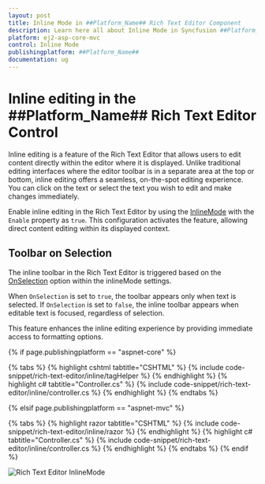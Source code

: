 ```yaml
---
layout: post
title: Inline Mode in ##Platform_Name## Rich Text Editor Component
description: Learn here all about Inline Mode in Syncfusion ##Platform_Name## Rich Text Editor component of Syncfusion Essential JS 2 and more.
platform: ej2-asp-core-mvc
control: Inline Mode
publishingplatform: ##Platform_Name##
documentation: ug
---
```


# Inline editing in the ##Platform_Name## Rich Text Editor Control

Inline editing is a feature of the Rich Text Editor that allows users to edit content directly within the editor where it is displayed. Unlike traditional editing interfaces where the editor toolbar is in a separate area at the top or bottom, inline editing offers a seamless, on-the-spot editing experience. You can click on the text or select the text you wish to edit and make changes immediately.

Enable inline editing in the Rich Text Editor by using the [InlineMode](https://help.syncfusion.com/cr/aspnetmvc-js2/Syncfusion.EJ2.RichTextEditor.RichTextEditor.html#Syncfusion_EJ2_RichTextEditor_RichTextEditor_InlineMode) with the `Enable` property as `true`. This configuration activates the feature, allowing direct content editing within its displayed context.

## Toolbar on Selection

The inline toolbar in the Rich Text Editor is triggered based on the [OnSelection](https://help.syncfusion.com/cr/aspnetmvc-js2/Syncfusion.EJ2.RichTextEditor.RichTextEditorInlineMode.html#Syncfusion_EJ2_RichTextEditor_RichTextEditorInlineMode_OnSelection) option within the inlineMode settings. 

When `OnSelection` is set to `true`, the toolbar appears only when text is selected. If `OnSelection` is set to `false`, the inline toolbar appears when editable text is focused, regardless of selection.

This feature enhances the inline editing experience by providing immediate access to formatting options.

{% if page.publishingplatform == "aspnet-core" %}

{% tabs %}
{% highlight cshtml tabtitle="CSHTML" %}
{% include code-snippet/rich-text-editor/inline/tagHelper %}
{% endhighlight %}
{% highlight c# tabtitle="Controller.cs" %}
{% include code-snippet/rich-text-editor/inline/controller.cs %}
{% endhighlight %}
{% endtabs %}

{% elsif page.publishingplatform == "aspnet-mvc" %}

{% tabs %}
{% highlight razor tabtitle="CSHTML" %}
{% include code-snippet/rich-text-editor/inline/razor %}
{% endhighlight %}
{% highlight c# tabtitle="Controller.cs" %}
{% include code-snippet/rich-text-editor/inline/controller.cs %}
{% endhighlight %}
{% endtabs %}
{% endif %}

![Rich Text Editor InlineMode](../images/inline.png)